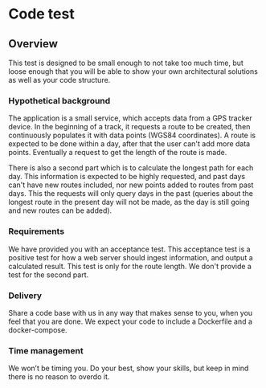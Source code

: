 # Code test

## Overview
This test is designed to be small enough to not take too much time,
but loose enough that you will be able to show your own
architectural solutions as well as your code structure.

### Hypothetical background
The application is a small service, which accepts data from a GPS tracker device.
In the beginning of a track, it requests a route to be created,
then continuously populates it with data points (WGS84 coordinates).
A route is expected to be done within a day, after that the user can't
add more data points.
Eventually a request to get the length of the route is made.

There is also a second part which is to calculate
the longest path for each day.
This information is expected to be highly requested,
and past days can't have new routes included, nor new points added to routes from past days.
This the requests will only query days in the past (queries about the longest route
in the present day will not be made, as the day is still going and new routes can be added).

### Requirements
We have provided you with an acceptance test. This acceptance test is
a positive test for how a web server should ingest information, and output
a calculated result. This test is only for the route length. We don't
provide a test for the second part.

### Delivery
Share a code base with us in any way that makes sense to you,
when you feel that you are done. We expect your code to include a Dockerfile
and a docker-compose.

### Time management
We won’t be timing you. Do your best, show your skills, but keep in mind there
is no reason to overdo it.
